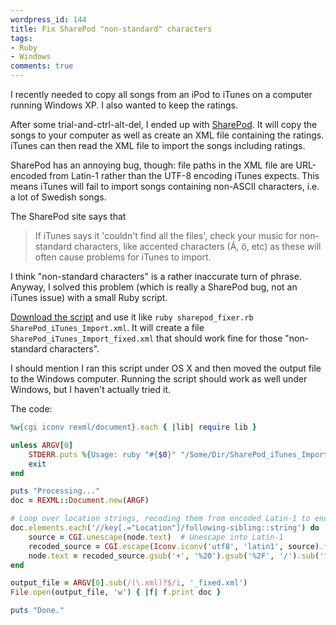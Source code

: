 ```yaml
---
wordpress_id: 144
title: Fix SharePod "non-standard" characters
tags:
- Ruby
- Windows
comments: true
---
```

I recently needed to copy all songs from an iPod to iTunes on a computer running Windows XP. I also wanted to keep the ratings.

After some trial-and-ctrl-alt-del, I ended up with <a href="http://www.sturm.net.nz/website.php?Section=iPod+Programs&Page=SharePod">SharePod</a>. It will copy the songs to your computer as well as create an XML file containing the ratings. iTunes can then read the XML file to import the songs including ratings.

SharePod has an annoying bug, though: file paths in the XML file are URL-encoded from Latin-1 rather than the UTF-8 encoding iTunes expects. This means iTunes will fail to import songs containing non-ASCII characters, i.e. a lot of Swedish songs.

The SharePod site says that

> If iTunes says it 'couldn't find all the files', check your music for non-standard characters,
> like accented characters (Á, ö, etc) as these will often cause problems for iTunes to import.

I think "non-standard characters" is a rather inaccurate turn of phrase. Anyway, I solved this problem (which is really a SharePod bug, not an iTunes issue) with a small Ruby script.

<!--more-->

<a href="https://henrik.nyh.se/uploads/sharepod_fixer.rb">Download the script</a> and use it like <code>ruby sharepod_fixer.rb SharePod_iTunes_Import.xml</code>. It will create a file <code>SharePod_iTunes_Import_fixed.xml</code> that should work fine for those "non-standard characters".

I should mention I ran this script under OS X and then moved the output file to the Windows computer. Running the script should work as well under Windows, but I haven't actually tried it.

The code:

``` ruby
%w{cgi iconv rexml/document}.each { |lib| require lib }

unless ARGV[0]
    STDERR.puts %{Usage: ruby "#{$0}" "/Some/Dir/SharePod_iTunes_Import.xml"}
    exit
end

puts "Processing..."
doc = REXML::Document.new(ARGF)

# Loop over location strings, recoding them from encoded Latin-1 to encoded UTF-8
doc.elements.each('//key[.="Location"]/following-sibling::string') do |node|
    source = CGI.unescape(node.text)  # Unescape into Latin-1
    recoded_source = CGI.escape(Iconv.iconv('utf8', 'latin1', source).first)  # Convert to UTF-8 and re-escape
    node.text = recoded_source.gsub('+', '%20').gsub('%2F', '/').sub('file%3A//', 'file://')  # Fix stuff iTunes would choke on
end

output_file = ARGV[0].sub(/(\.xml)?$/i, '_fixed.xml')
File.open(output_file, 'w') { |f| f.print doc }

puts "Done."
```
